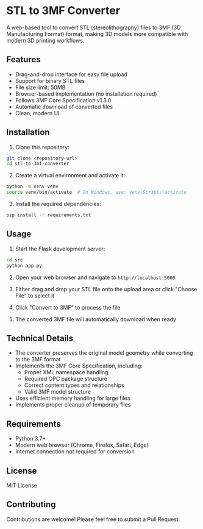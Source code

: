 # STL to 3MF Converter

A web-based tool to convert STL (stereolithography) files to 3MF (3D Manufacturing Format) format, making 3D models more compatible with modern 3D printing workflows.

## Features

- Drag-and-drop interface for easy file upload
- Support for binary STL files
- File size limit: 50MB
- Browser-based implementation (no installation required)
- Follows 3MF Core Specification v1.3.0
- Automatic download of converted files
- Clean, modern UI

## Installation

1. Clone this repository:
```bash
git clone <repository-url>
cd stl-to-3mf-converter
```

2. Create a virtual environment and activate it:
```bash
python -m venv venv
source venv/bin/activate  # On Windows, use: venv\Scripts\activate
```

3. Install the required dependencies:
```bash
pip install -r requirements.txt
```

## Usage

1. Start the Flask development server:
```bash
cd src
python app.py
```

2. Open your web browser and navigate to `http://localhost:5000`

3. Either drag and drop your STL file onto the upload area or click "Choose File" to select it

4. Click "Convert to 3MF" to process the file

5. The converted 3MF file will automatically download when ready

## Technical Details

- The converter preserves the original model geometry while converting to the 3MF format
- Implements the 3MF Core Specification, including:
  - Proper XML namespace handling
  - Required OPC package structure
  - Correct content types and relationships
  - Valid 3MF model structure
- Uses efficient memory handling for large files
- Implements proper cleanup of temporary files

## Requirements

- Python 3.7+
- Modern web browser (Chrome, Firefox, Safari, Edge)
- Internet connection not required for conversion

## License

MIT License

## Contributing

Contributions are welcome! Please feel free to submit a Pull Request. 